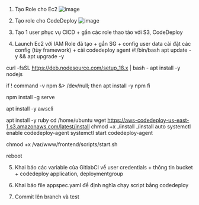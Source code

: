 1. Tạo Role cho Ec2
![image](https://github.com/user-attachments/assets/651b24a9-db8c-459f-b67a-b59567294fbd)

2. Tạo role cho CodeDeploy
![image](https://github.com/user-attachments/assets/88470da5-be22-4e75-a551-9e0b36d10dd9)


3. Tạo 1 user phục vụ CICD + gắn các role thao táo với S3, CodeDeploy 

4. Launch Ec2 với IAM Role đã tạo + gắn SG + config user data cài đặt các config (tùy framework) + cài codedeploy agent 
#!/bin/bash
apt update -y && apt upgrade -y

curl -fsSL https://deb.nodesource.com/setup_18.x | bash -
apt install -y nodejs

if ! command -v npm &> /dev/null; then
    apt install -y npm
fi

npm install -g serve

apt install -y awscli

apt install -y ruby
cd /home/ubuntu
wget https://aws-codedeploy-us-east-1.s3.amazonaws.com/latest/install
chmod +x ./install
./install auto
systemctl enable codedeploy-agent
systemctl start codedeploy-agent

chmod +x /var/www/frontend/scripts/start.sh

reboot


5. Khai báo các variable của GitlabCI về user credentials + thông tin bucket + codedeploy application, deploymentgroup

6. Khai báo file appspec.yaml để định nghĩa chạy script bằng codedeploy 

7. Commit lên branch và test
